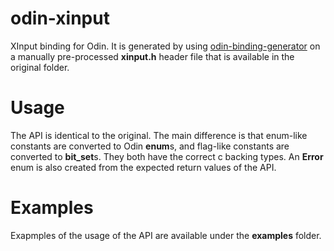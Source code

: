 # odin-xinput
XInput binding for Odin. It is generated by using [odin-binding-generator](https://github.com/Breush/odin-binding-generator) on a manually pre-processed **xinput.h** header file that is available in the original folder.
# Usage
The API is identical to the original. The main difference is that enum-like constants are converted to Odin **enum**s, and flag-like constants are converted to **bit_set**s. They both have the correct c backing types.
An **Error** enum is also created from the expected return values of the API.
# Examples
Exapmples of the usage of the API are available under the **examples** folder.